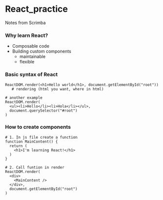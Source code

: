 # React_practice

Notes from Scrimba 

### Why learn React?
- Composable code 
- Building custom components 
  - maintainable
  - flexible


### Basic syntax of React
````
ReactDOM.render(<h1>Hello world</h1>, document.getElementById("root"))
   # rendering (html you want, where in html)
   
# another example 
ReactDOM.render(
  <ul><li>Hello</li><li>Hola</li></ul>, 
  document.querySelector("#root")
)
````

### How to create components 
````
# 1. In js file create a function 
function MainContent() {
  return (
    <h1>I'm learning React!</h1>
  )
}

# 2. Call funtion in render
ReactDOM.render(
  <div>
    <MainContent />
  </div>,
  document.getElementById("root")
)
````
